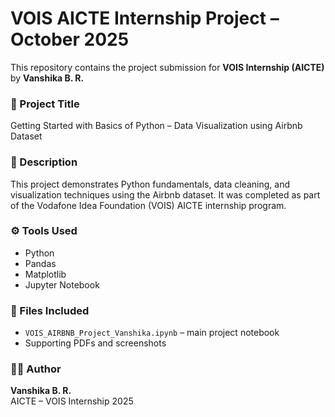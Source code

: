 # VOIS AICTE Internship Project – October 2025

This repository contains the project submission for **VOIS Internship (AICTE)** by **Vanshika B. R.**

### 📘 Project Title
Getting Started with Basics of Python – Data Visualization using Airbnb Dataset

### 🧠 Description
This project demonstrates Python fundamentals, data cleaning, and visualization techniques using the Airbnb dataset. It was completed as part of the Vodafone Idea Foundation (VOIS) AICTE internship program.

### ⚙️ Tools Used
- Python
- Pandas
- Matplotlib
- Jupyter Notebook

### 📂 Files Included
- `VOIS_AIRBNB_Project_Vanshika.ipynb` – main project notebook  
- Supporting PDFs and screenshots  

### 👩‍💻 Author
**Vanshika B. R.**  
AICTE – VOIS Internship 2025  
